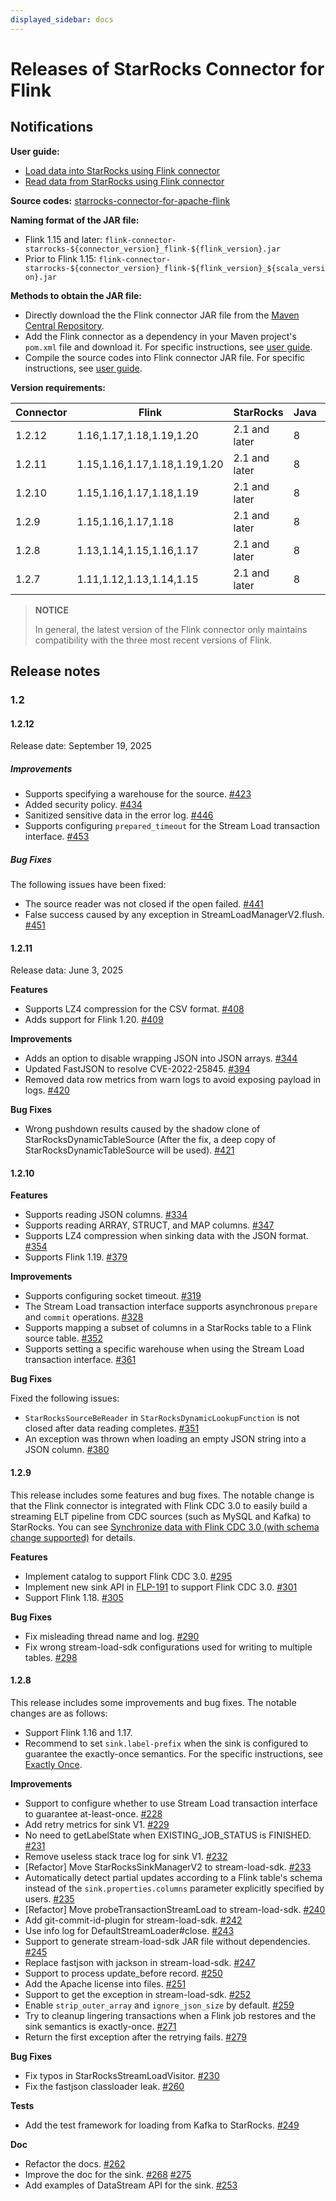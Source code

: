 ```yaml
---
displayed_sidebar: docs
---
```


# Releases of StarRocks Connector for Flink

## Notifications

**User guide:**

- [Load data into StarRocks using Flink connector](https://docs.starrocks.io/docs/loading/Flink-connector-starrocks/)
- [Read data from StarRocks using Flink connector](https://docs.starrocks.io/docs/unloading/Flink_connector/)

**Source codes:** [starrocks-connector-for-apache-flink](https://github.com/StarRocks/starrocks-connector-for-apache-flink)

**Naming format of the JAR file:**

- Flink 1.15 and later: `flink-connector-starrocks-${connector_version}_flink-${flink_version}.jar`
- Prior to Flink 1.15: `flink-connector-starrocks-${connector_version}_flink-${flink_version}_${scala_version}.jar`

**Methods to obtain the JAR file:**

- Directly download the the Flink connector JAR file from the [Maven Central Repository](https://repo1.maven.org/maven2/com/starrocks).
- Add the Flink connector as a dependency in your Maven project's `pom.xml` file and download it. For specific instructions, see [user guide](https://docs.starrocks.io/docs/loading/Flink-connector-starrocks/#obtain-flink-connector).
- Compile the source codes into Flink connector JAR file. For specific instructions, see [user guide](https://docs.starrocks.io/docs/loading/Flink-connector-starrocks/#obtain-flink-connector).

**Version requirements:**

| Connector | Flink                         | StarRocks     | Java | Scala     |
|-----------|-------------------------------|---------------| ---- |-----------|
| 1.2.12    | 1.16,1.17,1.18,1.19,1.20      | 2.1 and later | 8    | 2.11,2.12 |
| 1.2.11    | 1.15,1.16,1.17,1.18,1.19,1.20 | 2.1 and later | 8    | 2.11,2.12 |
| 1.2.10    | 1.15,1.16,1.17,1.18,1.19      | 2.1 and later | 8    | 2.11,2.12 |
| 1.2.9     | 1.15,1.16,1.17,1.18           | 2.1 and later | 8    | 2.11,2.12 |
| 1.2.8     | 1.13,1.14,1.15,1.16,1.17      | 2.1 and later | 8    | 2.11,2.12 |
| 1.2.7     | 1.11,1.12,1.13,1.14,1.15      | 2.1 and later | 8    | 2.11,2.12 |

> **NOTICE**
>
> In general, the latest version of the Flink connector only maintains compatibility with the three most recent versions of Flink.

## Release notes

### 1.2

#### 1.2.12

Release date: September 19, 2025

##### Improvements

- Supports specifying a warehouse for the source. [#423](https://github.com/StarRocks/starrocks-connector-for-apache-flink/pull/423)
- Added security policy. [#434](https://github.com/StarRocks/starrocks-connector-for-apache-flink/pull/434)
- Sanitized sensitive data in the error log. [#446](https://github.com/StarRocks/starrocks-connector-for-apache-flink/pull/446)
- Supports configuring `prepared_timeout` for the Stream Load transaction interface. [#453](https://github.com/StarRocks/starrocks-connector-for-apache-flink/pull/453)

##### Bug Fixes

The following issues have been fixed:

- The source reader was not closed if the open failed. [#441](https://github.com/StarRocks/starrocks-connector-for-apache-flink/pull/441)
- False success caused by any exception in StreamLoadManagerV2.flush. [#451](https://github.com/StarRocks/starrocks-connector-for-apache-flink/pull/451)

#### 1.2.11

Release data: June 3, 2025

**Features**

- Supports LZ4 compression for the CSV format. [#408](https://github.com/StarRocks/starrocks-connector-for-apache-flink/pull/408)
- Adds support for Flink 1.20. [#409](https://github.com/StarRocks/starrocks-connector-for-apache-flink/pull/409)

**Improvements**

- Adds an option to disable wrapping JSON into JSON arrays. [#344](https://github.com/StarRocks/starrocks-connector-for-apache-flink/pull/344)
- Updated FastJSON to resolve CVE-2022-25845. [#394](https://github.com/StarRocks/starrocks-connector-for-apache-flink/pull/394)
- Removed data row metrics from warn logs to avoid exposing payload in logs. [#420](https://github.com/StarRocks/starrocks-connector-for-apache-flink/pull/420)

**Bug Fixes**

- Wrong pushdown results caused by the shadow clone of StarRocksDynamicTableSource (After the fix, a deep copy of StarRocksDynamicTableSource will be used). [#421](https://github.com/StarRocks/starrocks-connector-for-apache-flink/pull/421)

#### 1.2.10

**Features**

- Supports reading JSON columns. [#334](https://github.com/StarRocks/starrocks-connector-for-apache-flink/pull/334)
- Supports reading ARRAY, STRUCT, and MAP columns. [#347](https://github.com/StarRocks/starrocks-connector-for-apache-flink/pull/347)
- Supports LZ4 compression when sinking data with the JSON format. [#354](https://github.com/StarRocks/starrocks-connector-for-apache-flink/pull/354)
- Supports Flink 1.19. [#379](https://github.com/StarRocks/starrocks-connector-for-apache-flink/pull/379)

**Improvements**

- Supports configuring socket timeout. [#319](https://github.com/StarRocks/starrocks-connector-for-apache-flink/pull/319)
- The Stream Load transaction interface supports asynchronous `prepare` and `commit` operations. [#328](https://github.com/StarRocks/starrocks-connector-for-apache-flink/pull/328)
- Supports mapping a subset of columns in a StarRocks table to a Flink source table. [#352](https://github.com/StarRocks/starrocks-connector-for-apache-flink/pull/352)
- Supports setting a specific warehouse when using the Stream Load transaction interface. [#361](https://github.com/StarRocks/starrocks-connector-for-apache-flink/pull/361)

**Bug Fixes**

Fixed the following issues:

- `StarRocksSourceBeReader` in `StarRocksDynamicLookupFunction` is not closed after data reading completes. [#351](https://github.com/StarRocks/starrocks-connector-for-apache-flink/pull/351)
- An exception was thrown when loading an empty JSON string into a JSON column. [#380](https://github.com/StarRocks/starrocks-connector-for-apache-flink/pull/380)

#### 1.2.9

This release includes some features and bug fixes. The notable change is that the Flink connector is integrated with Flink CDC 3.0 to easily build a streaming ELT pipeline from CDC sources (such as MySQL and Kafka) to StarRocks. You can see [Synchronize data with Flink CDC 3.0 (with schema change supported)](https://docs.starrocks.io/docs/loading/Flink-connector-starrocks/#synchronize-data-with-flink-cdc-30-with-schema-change-supported) for details.

**Features**

- Implement catalog to support Flink CDC 3.0. [#295](https://github.com/StarRocks/starrocks-connector-for-apache-flink/pull/295)
- Implement new sink API in [FLP-191](https://cwiki.apache.org/confluence/display/FLINK/FLIP-191%3A+Extend+unified+Sink+interface+to+support+small+file+compaction) to support Flink CDC 3.0. [#301](https://github.com/StarRocks/starrocks-connector-for-apache-flink/pull/301)
- Support Flink 1.18. [#305](https://github.com/StarRocks/starrocks-connector-for-apache-flink/pull/305)

**Bug Fixes**

- Fix misleading thread name and log. [#290](https://github.com/StarRocks/starrocks-connector-for-apache-flink/pull/290)
- Fix wrong stream-load-sdk configurations used for writing to multiple tables. [#298](https://github.com/StarRocks/starrocks-connector-for-apache-flink/pull/298)

#### 1.2.8

This release includes some improvements and bug fixes. The notable changes are as follows:

- Support Flink 1.16 and 1.17.
- Recommend to set `sink.label-prefix` when the sink is configured to guarantee the exactly-once semantics. For the specific instructions, see [Exactly Once](https://docs.starrocks.io/docs/loading/Flink-connector-starrocks/#exactly-once).

**Improvements**

- Support to configure whether to use Stream Load transaction interface to guarantee at-least-once. [#228](https://github.com/StarRocks/starrocks-connector-for-apache-flink/pull/228)
- Add retry metrics for sink V1. [#229](https://github.com/StarRocks/starrocks-connector-for-apache-flink/pull/229)
- No need to getLabelState when EXISTING_JOB_STATUS is FINISHED. [#231](https://github.com/StarRocks/starrocks-connector-for-apache-flink/pull/231)
- Remove useless stack trace log for sink V1. [#232](https://github.com/StarRocks/starrocks-connector-for-apache-flink/pull/232)
- [Refactor] Move StarRocksSinkManagerV2 to stream-load-sdk. [#233](https://github.com/StarRocks/starrocks-connector-for-apache-flink/pull/233)
- Automatically detect partial updates according to a Flink table's schema instead of the `sink.properties.columns` parameter explicitly specified by users. [#235](https://github.com/StarRocks/starrocks-connector-for-apache-flink/pull/235)
- [Refactor] Move probeTransactionStreamLoad to stream-load-sdk. [#240](https://github.com/StarRocks/starrocks-connector-for-apache-flink/pull/240)
- Add git-commit-id-plugin for stream-load-sdk. [#242](https://github.com/StarRocks/starrocks-connector-for-apache-flink/pull/242)
- Use info log for DefaultStreamLoader#close. [#243](https://github.com/StarRocks/starrocks-connector-for-apache-flink/pull/243)
- Support to generate stream-load-sdk JAR file without dependencies. [#245](https://github.com/StarRocks/starrocks-connector-for-apache-flink/pull/245)
- Replace fastjson with jackson in stream-load-sdk. [#247](https://github.com/StarRocks/starrocks-connector-for-apache-flink/pull/247)
- Support to process update_before record. [#250](https://github.com/StarRocks/starrocks-connector-for-apache-flink/pull/250)
- Add the Apache license into files. [#251](https://github.com/StarRocks/starrocks-connector-for-apache-flink/pull/251)
- Support to get the exception in stream-load-sdk. [#252](https://github.com/StarRocks/starrocks-connector-for-apache-flink/pull/252)
- Enable `strip_outer_array` and `ignore_json_size` by default. [#259](https://github.com/StarRocks/starrocks-connector-for-apache-flink/pull/259)
- Try to cleanup lingering transactions when a Flink job restores and the sink semantics is exactly-once. [#271](https://github.com/StarRocks/starrocks-connector-for-apache-flink/pull/271)
- Return the first exception after the retrying fails. [#279](https://github.com/StarRocks/starrocks-connector-for-apache-flink/pull/279)

**Bug Fixes**

- Fix typos in StarRocksStreamLoadVisitor. [#230](https://github.com/StarRocks/starrocks-connector-for-apache-flink/pull/230)
- Fix the fastjson classloader leak. [#260](https://github.com/StarRocks/starrocks-connector-for-apache-flink/pull/260)

**Tests**

- Add the test framework for loading from Kafka to StarRocks. [#249](https://github.com/StarRocks/starrocks-connector-for-apache-flink/pull/249)

**Doc**

- Refactor the docs. [#262](https://github.com/StarRocks/starrocks-connector-for-apache-flink/pull/262)
- Improve the doc for the sink. [#268](https://github.com/StarRocks/starrocks-connector-for-apache-flink/pull/268) [#275](https://github.com/StarRocks/starrocks-connector-for-apache-flink/pull/275)
- Add examples of DataStream API for the sink. [#253](https://github.com/StarRocks/starrocks-connector-for-apache-flink/pull/253)
